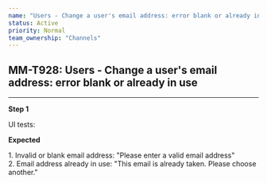```yaml
---
name: "Users - Change a user's email address: error blank or already in use"
status: Active
priority: Normal
team_ownership: "Channels"
---
```


## MM-T928: Users - Change a user's email address: error blank or already in use

---

**Step 1**

UI tests:

**Expected**

1\. Invalid or blank email address: "Please enter a valid email address"\
2\. Email address already in use: "This email is already taken. Please choose another."
